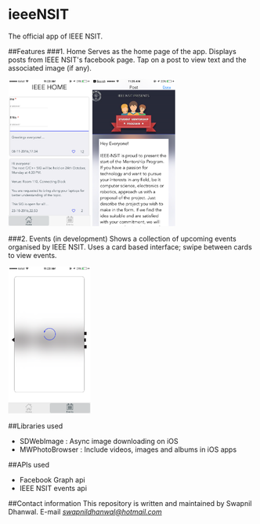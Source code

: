 # ieeeNSIT
The official app of IEEE NSIT.

##Features
###1. Home
Serves as the home page of the app. Displays posts from IEEE NSIT's facebook page. Tap on a post to view text and the associated image (if any).

<img src = "https://github.com/Swapnil52/ieeeNSIT/blob/master/ieeeNSIT/home.PNG" height = 300>
          <img src = "https://github.com/Swapnil52/ieeeNSIT/blob/master/ieeeNSIT/post.PNG" height = 300>

###2. Events (in development)
Shows a collection of upcoming events organised by IEEE NSIT. Uses a card based interface; swipe between cards to view events.

<img src = "https://github.com/Swapnil52/ieeeNSIT/blob/master/ieeeNSIT/event.PNG" height = 300>

##Libraries used
- SDWebImage : Async image downloading on iOS
- MWPhotoBrowser : Include videos, images and albums in iOS apps

##APIs used
- Facebook Graph api
- IEEE NSIT events api

##Contact information
This repository is written and maintained by Swapnil Dhanwal.
E-mail *swapnildhanwal@hotmail.com*
